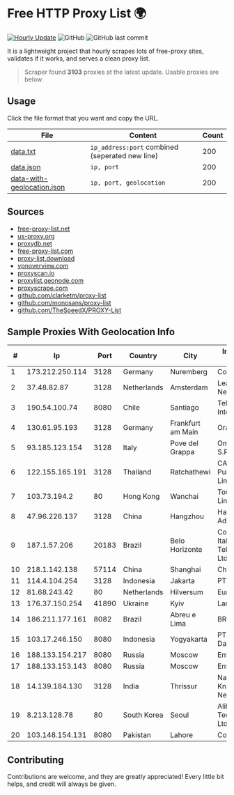 
# Free HTTP Proxy List 🌍

[![Hourly Update](https://github.com/mertguvencli/http-proxy-list/actions/workflows/main.yml/badge.svg?branch=main)](https://github.com/mertguvencli/http-proxy-list/actions/workflows/main.yml)
![GitHub](https://img.shields.io/github/license/mertguvencli/http-proxy-list)
![GitHub last commit](https://img.shields.io/github/last-commit/mertguvencli/http-proxy-list)

It is a lightweight project that hourly scrapes lots of free-proxy sites, validates if it works, and serves a clean proxy list.


> Scraper found **3103** proxies at the latest update. Usable proxies are below.

## Usage

Click the file format that you want and copy the URL.


|File|Content|Count|
|----|-------|-----|
|[data.txt](https://raw.githubusercontent.com/mertguvencli/http-proxy-list/main/proxy-list/data.txt)|`ip_address:port` combined (seperated new line)|200|
|[data.json](https://raw.githubusercontent.com/mertguvencli/http-proxy-list/main/proxy-list/data.json)|`ip, port`|200|
|[data-with-geolocation.json](https://raw.githubusercontent.com/mertguvencli/http-proxy-list/main/proxy-list/data-with-geolocation.json)|`ip, port, geolocation`|200|

## Sources

* [free-proxy-list.net](https://free-proxy-list.net)
* [us-proxy.org](https://www.us-proxy.org)
* [proxydb.net](http://proxydb.net)
* [free-proxy-list.com](https://free-proxy-list.com/?page=&port=&type%5B%5D=http&type%5B%5D=https&up_time=0&search=Search)
* [proxy-list.download](https://www.proxy-list.download/HTTP)
* [vpnoverview.com](https://vpnoverview.com/privacy/anonymous-browsing/free-proxy-servers)
* [proxyscan.io](https://www.proxyscan.io)
* [proxylist.geonode.com](https://proxylist.geonode.com/api/proxy-list?limit=300&page=1&sort_by=lastChecked&sort_type=desc&protocols=http,https)
* [proxyscrape.com](https://api.proxyscrape.com/v2/?request=displayproxies&protocol=http&timeout=10000&country=all&ssl=all&anonymity=all)
* [github.com/clarketm/proxy-list](https://raw.githubusercontent.com/clarketm/proxy-list/master/proxy-list-raw.txt)
* [github.com/monosans/proxy-list](https://raw.githubusercontent.com/monosans/proxy-list/main/proxies/http.txt)
* [github.com/TheSpeedX/PROXY-List](https://raw.githubusercontent.com/TheSpeedX/PROXY-List/master/http.txt)


## Sample Proxies With Geolocation Info

|#|Ip|Port|Country|City|Internet Service Provider|
|-|--|----|-------|----|-------------------------|
|1|173.212.250.114|3128|Germany|Nuremberg|Contabo GmbH|
|2|37.48.82.87|3128|Netherlands|Amsterdam|LeaseWeb Netherlands B.V.|
|3|190.54.100.74|8080|Chile|Santiago|Telmex Chile Internet S.A.|
|4|130.61.95.193|3128|Germany|Frankfurt am Main|Oracle Corporation|
|5|93.185.123.154|3128|Italy|Pove del Grappa|Omegacom S.R.L.S.|
|6|122.155.165.191|3128|Thailand|Ratchathewi|CAT Telecom Public Company Limited|
|7|103.73.194.2|80|Hong Kong|Wanchai|TouchPal HK Co., Limited|
|8|47.96.226.137|3128|China|Hangzhou|Hangzhou Alibaba Advertising Co|
|9|187.1.57.206|20183|Brazil|Belo Horizonte|Companhia Itabirana TelecomunicaÔÔes Ltda|
|10|218.1.142.138|57114|China|Shanghai|China Telecom|
|11|114.4.104.254|3128|Indonesia|Jakarta|PT. INDOSAT Tbk|
|12|81.68.243.42|80|Netherlands|Hilversum|EuroNet Internet|
|13|176.37.150.254|41890|Ukraine|Kyiv|Lanet Network|
|14|186.211.177.161|8082|Brazil|Abreu e Lima|BR Digital|
|15|103.17.246.150|8080|Indonesia|Yogyakarta|PT Media Sarana Data|
|16|188.133.154.217|8080|Russia|Moscow|Enforta-MSK|
|17|188.133.153.143|8080|Russia|Moscow|Enforta-MSK|
|18|14.139.184.130|3128|India|Thrissur|National Knowledge Network|
|19|8.213.128.78|80|South Korea|Seoul|Alibaba (US) Technology Co., Ltd.|
|20|103.148.154.131|8080|Pakistan|Lahore|ConnectX|



## Contributing

Contributions are welcome, and they are greatly appreciated! Every
little bit helps, and credit will always be given.

